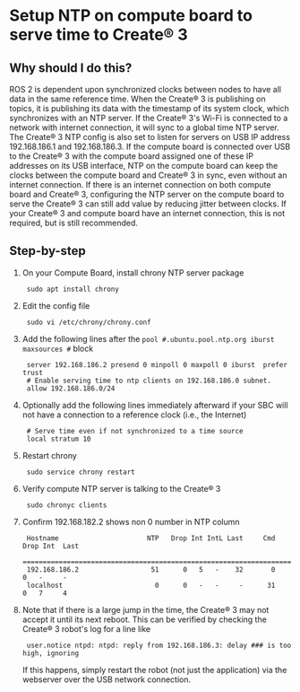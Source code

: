 # Setup NTP on compute board to serve time to Create® 3

## Why should I do this?

ROS 2 is dependent upon synchronized clocks between nodes to have all data in the same reference time.
When the Create® 3 is publishing on topics, it is publishing its data with the timestamp of its system clock, which synchronizes with an NTP server.
If the Create® 3's Wi-Fi is connected to a network with internet connection, it will sync to a global time NTP server.
The Create® 3 NTP config is also set to listen for servers on USB IP address 192.168.186.1 and 192.168.186.3.
If the compute board is connected over USB to the Create® 3 with the compute board assigned one of these IP addresses on its USB interface, NTP on the compute board can keep the clocks between the compute board and Create® 3 in sync, even without an internet connection.
If there is an internet connection on both compute board and Create® 3, configuring the NTP server on the compute board to serve the Create® 3 can still add value by reducing jitter between clocks.
If your Create® 3 and compute board have an internet connection, this is not required, but is still recommended.

## Step-by-step

1. On your Compute Board, install chrony NTP server package

        sudo apt install chrony

1. Edit the config file

        sudo vi /etc/chrony/chrony.conf

1. Add the following lines after the `pool #.ubuntu.pool.ntp.org iburst maxsources #` block

        server 192.168.186.2 presend 0 minpoll 0 maxpoll 0 iburst  prefer trust
        # Enable serving time to ntp clients on 192.168.186.0 subnet.
        allow 192.168.186.0/24

1. Optionally add the following lines immediately afterward if your SBC will not have a connection to a reference clock (i.e., the Internet)

        # Serve time even if not synchronized to a time source
        local stratum 10

1. Restart chrony

        sudo service chrony restart

1. Verify compute NTP server is talking to the Create® 3

        sudo chronyc clients

1. Confirm 192.168.182.2 shows non 0 number in NTP column

        Hostname                      NTP   Drop Int IntL Last     Cmd   Drop Int  Last
        ===============================================================================
        192.168.186.2                  51      0   5   -    32       0      0   -     -
        localhost                       0      0   -   -     -      31      0   7     4

1. Note that if there is a large jump in the time, the Create® 3 may not accept it until its next reboot.
    This can be verified by checking the Create® 3 robot's log for a line like

        user.notice ntpd: ntpd: reply from 192.168.186.3: delay ### is too high, ignoring
    If this happens, simply restart the robot (not just the application) via the webserver over the USB network connection.